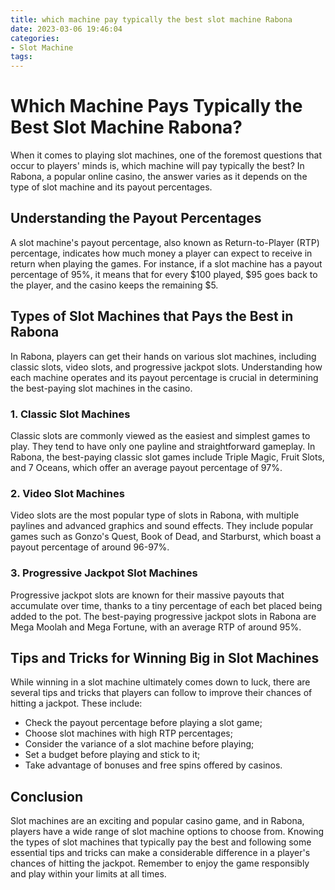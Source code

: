 ```yaml
---
title: which machine pay typically the best slot machine Rabona
date: 2023-03-06 19:46:04
categories:
- Slot Machine
tags:
---
```



# **Which Machine Pays Typically the Best Slot Machine Rabona?**

When it comes to playing slot machines, one of the foremost questions that occur to players' minds is, which machine will pay typically the best? In Rabona, a popular online casino, the answer varies as it depends on the type of slot machine and its payout percentages. 

## **Understanding the Payout Percentages** 

A slot machine's payout percentage, also known as Return-to-Player (RTP) percentage, indicates how much money a player can expect to receive in return when playing the games. For instance, if a slot machine has a payout percentage of 95%, it means that for every $100 played, $95 goes back to the player, and the casino keeps the remaining $5. 

## **Types of Slot Machines that Pays the Best in Rabona**

In Rabona, players can get their hands on various slot machines, including classic slots, video slots, and progressive jackpot slots. Understanding how each machine operates and its payout percentage is crucial in determining the best-paying slot machines in the casino. 

### **1. Classic Slot Machines**

Classic slots are commonly viewed as the easiest and simplest games to play. They tend to have only one payline and straightforward gameplay. In Rabona, the best-paying classic slot games include Triple Magic, Fruit Slots, and 7 Oceans, which offer an average payout percentage of 97%.

### **2. Video Slot Machines**

Video slots are the most popular type of slots in Rabona, with multiple paylines and advanced graphics and sound effects. They include popular games such as Gonzo's Quest, Book of Dead, and Starburst, which boast a payout percentage of around 96-97%.

### **3. Progressive Jackpot Slot Machines**

Progressive jackpot slots are known for their massive payouts that accumulate over time, thanks to a tiny percentage of each bet placed being added to the pot. The best-paying progressive jackpot slots in Rabona are Mega Moolah and Mega Fortune, with an average RTP of around 95%. 

## **Tips and Tricks for Winning Big in Slot Machines**

While winning in a slot machine ultimately comes down to luck, there are several tips and tricks that players can follow to improve their chances of hitting a jackpot. These include:

- Check the payout percentage before playing a slot game;
- Choose slot machines with high RTP percentages;
- Consider the variance of a slot machine before playing;
- Set a budget before playing and stick to it;
- Take advantage of bonuses and free spins offered by casinos.

## **Conclusion**

Slot machines are an exciting and popular casino game, and in Rabona, players have a wide range of slot machine options to choose from. Knowing the types of slot machines that typically pay the best and following some essential tips and tricks can make a considerable difference in a player's chances of hitting the jackpot. Remember to enjoy the game responsibly and play within your limits at all times.